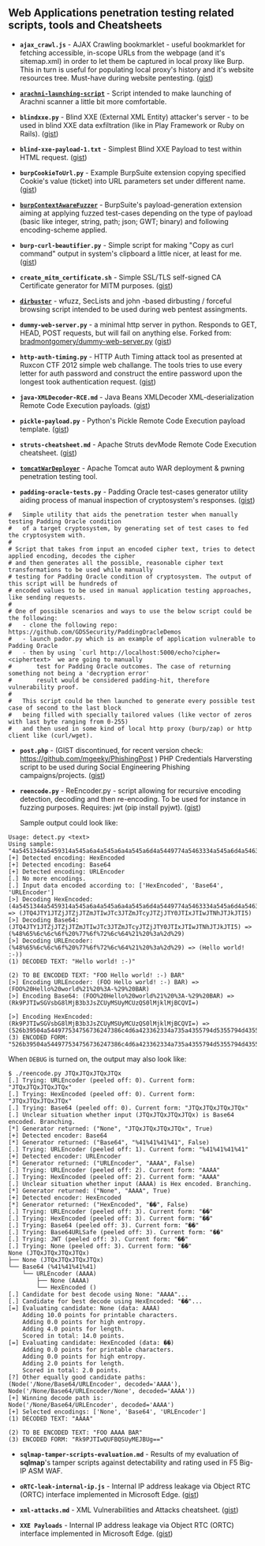 ## Web Applications penetration testing related scripts, tools and Cheatsheets

- **`ajax_crawl.js`** - AJAX Crawling bookmarklet - useful bookmarklet for fetching accessible, in-scope URLs from the webpage (and it's sitemap.xml) in order to let them be captured in local proxy like Burp. This in turn is useful for populating local proxy's history and it's website resources tree. Must-have during website pentesting. ([gist](https://gist.github.com/mgeeky/db809bec7460707693f2ed3548ea6a43))

- [**`arachni-launching-script`**](https://github.com/mgeeky/arachni-launching-script) - Script intended to make launching of Arachni scanner a little bit more comfortable.

- **`blindxxe.py`** - Blind XXE (External XML Entity) attacker's server - to be used in blind XXE data exfiltration (like in Play Framework or Ruby on Rails). ([gist](https://gist.github.com/mgeeky/7f45c82e8d3097cbbbb250e37bc68573))

- **`blind-xxe-payload-1.txt`** - Simplest Blind XXE Payload to test within HTML request. ([gist](https://gist.github.com/mgeeky/cf677de6e7fdc05803f6935de1ee0882))

- **`burpCookieToUrl.py`** - Example BurpSuite extension copying specified Cookie's value (ticket) into URL parameters set under different name. ([gist](https://gist.github.com/mgeeky/61407112d6d09eaafd542e25590e1d35))

- [**`burpContextAwareFuzzer`**](https://github.com/mgeeky/burpContextAwareFuzzer) - BurpSuite's payload-generation extension aiming at applying fuzzed test-cases depending on the type of payload (basic like integer, string, path; json; GWT; binary) and following encoding-scheme applied.

- **`burp-curl-beautifier.py`** - Simple script for making "Copy as curl command" output in system's clipboard a little nicer, at least for me. ([gist](https://gist.github.com/mgeeky/3a5060e54004ca597241d6752b482675))

- **`create_mitm_certificate.sh`** - Simple SSL/TLS self-signed CA Certificate generator for MITM purposes. ([gist](https://gist.github.com/mgeeky/5e36d6482e73ab85c161c35bfd50c465))

- [**`dirbuster`**](https://github.com/mgeeky/dirbuster) - wfuzz, SecLists and john -based dirbusting / forceful browsing script intended to be used during web pentest assingments.

- **`dummy-web-server.py`** - a minimal http server in python. Responds to GET, HEAD, POST requests, but will fail on anything else. Forked from: [bradmontgomery/dummy-web-server.py](https://gist.github.com/bradmontgomery/2219997) ([gist](https://gist.github.com/mgeeky/c0675b2cf65bad6171edcb8f3bb2af6d))

- **`http-auth-timing.py`** - HTTP Auth Timing attack tool as presented at Ruxcon CTF 2012 simple web challange. The tools tries to use every letter for auth password and construct the entire password upon the longest took authentication request. ([gist](https://gist.github.com/mgeeky/57e866604942f1824da310982c46da84))

- **`java-XMLDecoder-RCE.md`** - Java Beans XMLDecoder XML-deserialization Remote Code Execution payloads. ([gist](https://gist.github.com/mgeeky/5eb48b17c9d282ad3170ef91cfb6fe4c))

- **`pickle-payload.py`** - Python's Pickle Remote Code Execution payload template. ([gist](https://gist.github.com/mgeeky/cbc7017986b2ec3e247aab0b01a9edcd))

- **`struts-cheatsheet.md`** - Apache Struts devMode Remote Code Execution cheatsheet. ([gist](https://gist.github.com/mgeeky/5ba0170a5fd0171eb91bc1fd0f2618b7))
- [**`tomcatWarDeployer`**](https://github.com/mgeeky/tomcatWarDeployer) - Apache Tomcat auto WAR deployment & pwning penetration testing tool.

- **`padding-oracle-tests.py`** - Padding Oracle test-cases generator utility aiding process of manual inspection of cryptosystem's responses. ([gist](https://gist.github.com/mgeeky/5dfa475af2c970197a62ad070ba5deee))

```
#   Simple utility that aids the penetration tester when manually testing Padding Oracle condition
#   of a target cryptosystem, by generating set of test cases to fed the cryptosystem with.
#
# Script that takes from input an encoded cipher text, tries to detect applied encoding, decodes the cipher
# and then generates all the possible, reasonable cipher text transformations to be used while manually
# testing for Padding Oracle condition of cryptosystem. The output of this script will be hundreds of
# encoded values to be used in manual application testing approaches, like sending requests.
#
# One of possible scenarios and ways to use the below script could be the following:
#   - clone the following repo: https://github.com/GDSSecurity/PaddingOracleDemos
#   - launch pador.py which is an example of application vulnerable to Padding Oracle
#   - then by using `curl http://localhost:5000/echo?cipher=<ciphertext>` we are going to manually
#       test for Padding Oracle outcomes. The case of returning something not being a 'decryption error'
#       result would be considered padding-hit, therefore vulnerability proof.
#
#   This script could be then launched to generate every possible test case of second to the last block
#   being filled with specially tailored values (like vector of zeros with last byte ranging from 0-255)
#   and then used in some kind of local http proxy (burp/zap) or http client like (curl/wget).
```

- **`post.php`** - (GIST discontinued, for recent version check: https://github.com/mgeeky/PhishingPost ) PHP Credentials Harversting script to be used during Social Engineering Phishing campaigns/projects. ([gist](https://gist.github.com/mgeeky/32375178621a5920e8c810d2d7e3b2e5))

- **`reencode.py`** - ReEncoder.py - script allowing for recursive encoding detection, decoding and then re-encoding. To be used for instance in fuzzing purposes. Requires: jwt (pip install pyjwt). ([gist](https://gist.github.com/mgeeky/1052681318a8164b112edfcdcb30798f))

    Sample output could look like:

```
Usage: detect.py <text>
Using sample: "4a5451344a5459314a545a6a4a545a6a4a545a6d4a5449774a5463334a545a6d4a5463794a545a6a4a5459304a5449784a5449774a544e684a544a6b4a544935"
[+] Detected encoding: HexEncoded
[+] Detected encoding: Base64
[+] Detected encoding: URLEncoder
[.] No more encodings.
[.] Input data encoded according to: ['HexEncoded', 'Base64', 'URLEncoder']
[>] Decoding HexEncoded: (4a5451344a5459314a545a6a4a545a6a4a545a6d4a5449774a5463334a545a6d4a5463794a545a6a4a5459304a5449784a5449774a544e684a544a6b4a544935) => (JTQ4JTY1JTZjJTZjJTZmJTIwJTc3JTZmJTcyJTZjJTY0JTIxJTIwJTNhJTJkJTI5)
[>] Decoding Base64: (JTQ4JTY1JTZjJTZjJTZmJTIwJTc3JTZmJTcyJTZjJTY0JTIxJTIwJTNhJTJkJTI5) => (%48%65%6c%6c%6f%20%77%6f%72%6c%64%21%20%3a%2d%29)
[>] Decoding URLEncoder: (%48%65%6c%6c%6f%20%77%6f%72%6c%64%21%20%3a%2d%29) => (Hello world! :-))
(1) DECODED TEXT: "Hello world! :-)"

(2) TO BE ENCODED TEXT: "FOO Hello world! :-) BAR"
[>] Encoding URLEncoder: (FOO Hello world! :-) BAR) => (FOO%20Hello%20world%21%20%3A-%29%20BAR)
[>] Encoding Base64: (FOO%20Hello%20world%21%20%3A-%29%20BAR) => (Rk9PJTIwSGVsbG8lMjB3b3JsZCUyMSUyMCUzQS0lMjklMjBCQVI=)

[>] Encoding HexEncoded: (Rk9PJTIwSGVsbG8lMjB3b3JsZCUyMSUyMCUzQS0lMjklMjBCQVI=) => (526b39504a544977534756736247386c4d6a423362334a735a4355794d5355794d43557a5153306c4d6a6b6c4d6a42435156493d)
(3) ENCODED FORM: "526b39504a544977534756736247386c4d6a423362334a735a4355794d5355794d43557a5153306c4d6a6b6c4d6a42435156493d"
```

When `DEBUG` is turned on, the output may also look like:

```
$ ./reencode.py JTQxJTQxJTQxJTQx
[.] Trying: URLEncoder (peeled off: 0). Current form: "JTQxJTQxJTQxJTQx"
[.] Trying: HexEncoded (peeled off: 0). Current form: "JTQxJTQxJTQxJTQx"
[.] Trying: Base64 (peeled off: 0). Current form: "JTQxJTQxJTQxJTQx"
[.] Unclear situation whether input (JTQxJTQxJTQxJTQx) is Base64 encoded. Branching.
[*] Generator returned: ("None", "JTQxJTQxJTQxJTQx", True)
[+] Detected encoder: Base64
[*] Generator returned: ("Base64", "%41%41%41%41", False)
[.] Trying: URLEncoder (peeled off: 1). Current form: "%41%41%41%41"
[+] Detected encoder: URLEncoder
[*] Generator returned: ("URLEncoder", "AAAA", False)
[.] Trying: URLEncoder (peeled off: 2). Current form: "AAAA"
[.] Trying: HexEncoded (peeled off: 2). Current form: "AAAA"
[.] Unclear situation whether input (AAAA) is Hex encoded. Branching.
[*] Generator returned: ("None", "AAAA", True)
[+] Detected encoder: HexEncoded
[*] Generator returned: ("HexEncoded", "��", False)
[.] Trying: URLEncoder (peeled off: 3). Current form: "��"
[.] Trying: HexEncoded (peeled off: 3). Current form: "��"
[.] Trying: Base64 (peeled off: 3). Current form: "��"
[.] Trying: Base64URLSafe (peeled off: 3). Current form: "��"
[.] Trying: JWT (peeled off: 3). Current form: "��"
[.] Trying: None (peeled off: 3). Current form: "��"
None (JTQxJTQxJTQxJTQx)
├── None (JTQxJTQxJTQxJTQx)
└── Base64 (%41%41%41%41)
    └── URLEncoder (AAAA)
        ├── None (AAAA)
        └── HexEncoded ()
[.] Candidate for best decode using None: "AAAA"...
[.] Candidate for best decode using HexEncoded: "��"...
[=] Evaluating candidate: None (data: AAAA)
	Adding 10.0 points for printable characters.
	Adding 0.0 points for high entropy.
	Adding 4.0 points for length.
	Scored in total: 14.0 points.
[=] Evaluating candidate: HexEncoded (data: ��)
	Adding 0.0 points for printable characters.
	Adding 0.0 points for high entropy.
	Adding 2.0 points for length.
	Scored in total: 2.0 points.
[?] Other equally good candidate paths:
(Node('/None/Base64/URLEncoder', decoded='AAAA'), Node('/None/Base64/URLEncoder/None', decoded='AAAA'))
[+] Winning decode path is:
Node('/None/Base64/URLEncoder', decoded='AAAA')
[+] Selected encodings: ['None', 'Base64', 'URLEncoder']
(1) DECODED TEXT: "AAAA"

(2) TO BE ENCODED TEXT: "FOO AAAA BAR"
(3) ENCODED FORM: "Rk9PJTIwQUFBQSUyMEJBUg=="
```

- **`sqlmap-tamper-scripts-evaluation.md`** - Results of my evaluation of **sqlmap**'s tamper scripts against detectability and rating used in F5 Big-IP ASM WAF.

- **`oRTC-leak-internal-ip.js`** - Internal IP address leakage via Object RTC (ORTC) interface implemented in Microsoft Edge. ([gist](https://gist.github.com/mgeeky/03f0871fb88c64b3d6d3a725c3ba38bf))


- **`xml-attacks.md`** - XML Vulnerabilities and Attacks cheatsheet. ([gist](https://gist.github.com/mgeeky/4f726d3b374f0a34267d4f19c9004870))

- **`XXE Payloads`** - Internal IP address leakage via Object RTC (ORTC) interface implemented in Microsoft Edge. ([gist](https://gist.github.com/mgeeky/181c6836488e35fcbf70290a048cd51d))

